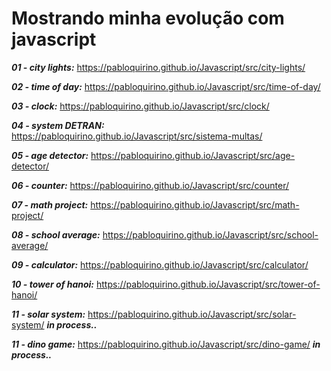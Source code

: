 # Mostrando minha evolução com javascript
 
_**01 - city lights:**_  https://pabloquirino.github.io/Javascript/src/city-lights/

_**02 - time of day:**_ https://pabloquirino.github.io/Javascript/src/time-of-day/

_**03 - clock:**_ https://pabloquirino.github.io/Javascript/src/clock/

_**04 - system DETRAN:**_ https://pabloquirino.github.io/Javascript/src/sistema-multas/

_**05 - age detector:**_ https://pabloquirino.github.io/Javascript/src/age-detector/

_**06 - counter:**_ https://pabloquirino.github.io/Javascript/src/counter/

_**07 - math project:**_ https://pabloquirino.github.io/Javascript/src/math-project/

_**08 - school average:**_ https://pabloquirino.github.io/Javascript/src/school-average/

_**09 - calculator:**_ https://pabloquirino.github.io/Javascript/src/calculator/ 

_**10 - tower of hanoi:**_ https://pabloquirino.github.io/Javascript/src/tower-of-hanoi/ 

_**11 - solar system:**_ https://pabloquirino.github.io/Javascript/src/solar-system/ _**in process..**_

_**11 - dino game:**_ https://pabloquirino.github.io/Javascript/src/dino-game/ _**in process..**_


